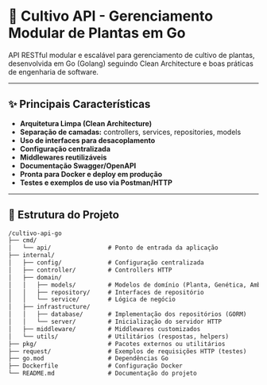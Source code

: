 # 🌱 Cultivo API - Gerenciamento Modular de Plantas em Go

API RESTful modular e escalável para gerenciamento de cultivo de plantas, desenvolvida em Go (Golang) seguindo Clean Architecture e boas práticas de engenharia de software.

---

## ✨ Principais Características

- **Arquitetura Limpa (Clean Architecture)**
- **Separação de camadas:** controllers, services, repositories, models
- **Uso de interfaces para desacoplamento**
- **Configuração centralizada**
- **Middlewares reutilizáveis**
- **Documentação Swagger/OpenAPI**
- **Pronta para Docker e deploy em produção**
- **Testes e exemplos de uso via Postman/HTTP**

---

## 📁 Estrutura do Projeto

```txt
/cultivo-api-go
├── cmd/
│   └── api/                # Ponto de entrada da aplicação
├── internal/
│   ├── config/             # Configuração centralizada
│   ├── controller/         # Controllers HTTP
│   ├── domain/
│   │   ├── models/         # Modelos de domínio (Planta, Genética, Ambiente, etc)
│   │   ├── repository/     # Interfaces de repositório
│   │   └── service/        # Lógica de negócio
│   ├── infrastructure/
│   │   ├── database/       # Implementação dos repositórios (GORM)
│   │   └── server/         # Inicialização do servidor HTTP
│   ├── middleware/         # Middlewares customizados
│   └── utils/              # Utilitários (respostas, helpers)
├── pkg/                    # Pacotes externos ou utilitários
├── request/                # Exemplos de requisições HTTP (testes)
├── go.mod                  # Dependências Go
├── Dockerfile              # Configuração Docker
└── README.md               # Documentação do projeto
